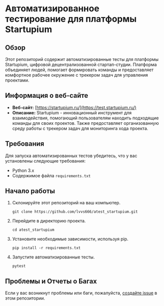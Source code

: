 # Автоматизированное тестирование для платформы Startupium

## Обзор
Этот репозиторий содержит автоматизированные тесты для платформы Startupium, цифровой децентрализованной стартап-студии. Платформа объединяет людей, помогает формировать команды и предоставляет комфортное рабочее окружение с трекером задач для управления проектами.

## Информация о веб-сайте
- **Веб-сайт:** [https://startupium.ru/](https://test.startupium.ru/)
- **Описание:** Startupium - инновационный инструмент для взаимодействия, помогающий пользователям находить подходящие команды для своих проектов. Также предоставляет организованную среду работы с трекером задач для мониторинга хода проекта.

## Требования
Для запуска автоматизированных тестов убедитесь, что у вас установлены следующие требования:

- Python 3.x
- Содержимое файла `requirements.txt`

## Начало работы
1. Склонируйте этот репозиторий на ваш компьютер.
   ```
   git clone https://github.com/lvvs666/atest_startupium.git
   ```

2. Перейдите в директорию проекта.
   ```
   cd atest_startupium
   ```

3. Установите необходимые зависимости, используя pip.
   ```
   pip install -r requirements.txt
   ```

4. Запустите автоматизированные тесты.
   ```
   pytest
   ```


## Проблемы и Отчеты о Багах
Если у вас возникнут проблемы или баги, пожалуйста, [создайте issue](https://github.com/lvvs666/atest_startupium/issues) в этом репозитории.


